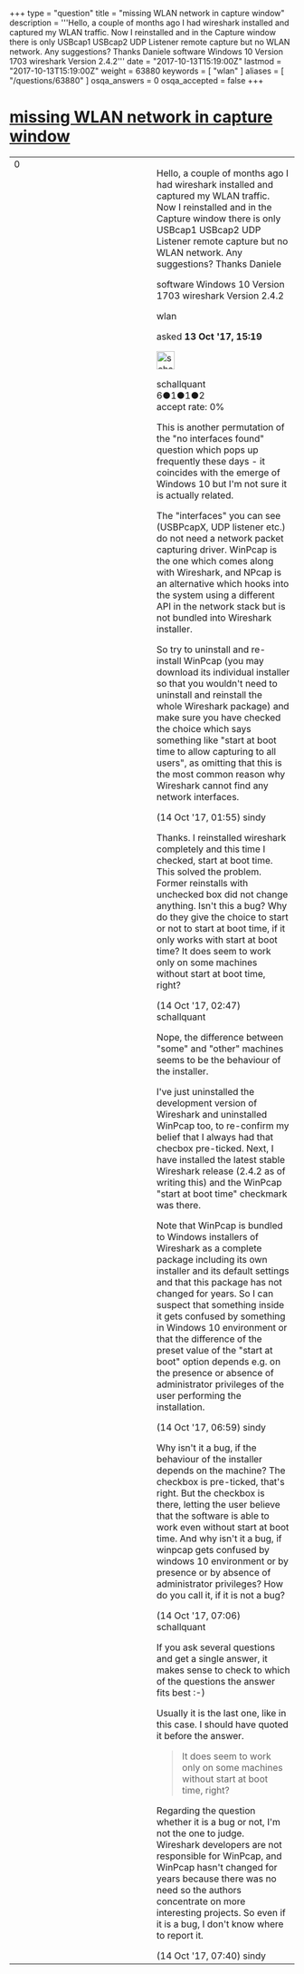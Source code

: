 +++
type = "question"
title = "missing WLAN network in capture window"
description = '''Hello, a couple of months ago I had wireshark installed and captured my WLAN traffic. Now I reinstalled and in the Capture window there is only  USBcap1 USBcap2 UDP Listener remote capture but no WLAN network. Any suggestions? Thanks Daniele software Windows 10 Version 1703 wireshark Version 2.4.2'''
date = "2017-10-13T15:19:00Z"
lastmod = "2017-10-13T15:19:00Z"
weight = 63880
keywords = [ "wlan" ]
aliases = [ "/questions/63880" ]
osqa_answers = 0
osqa_accepted = false
+++

<div class="headNormal">

# [missing WLAN network in capture window](/questions/63880/missing-wlan-network-in-capture-window)

</div>

<div id="main-body">

<div id="askform">

<table id="question-table" style="width:100%;"><colgroup><col style="width: 50%" /><col style="width: 50%" /></colgroup><tbody><tr class="odd"><td style="width: 30px; vertical-align: top"><div class="vote-buttons"><div id="post-63880-score" class="post-score" title="current number of votes">0</div><div id="favorite-count" class="favorite-count"></div></div></td><td><div id="item-right"><div class="question-body"><p>Hello, a couple of months ago I had wireshark installed and captured my WLAN traffic. Now I reinstalled and in the Capture window there is only USBcap1 USBcap2 UDP Listener remote capture but no WLAN network. Any suggestions? Thanks Daniele</p><p>software Windows 10 Version 1703 wireshark Version 2.4.2</p></div><div id="question-tags" class="tags-container tags">wlan</div><div id="question-controls" class="post-controls"></div><div class="post-update-info-container"><div class="post-update-info post-update-info-user"><p>asked <strong>13 Oct '17, 15:19</strong></p><img src="https://secure.gravatar.com/avatar/b60995570693e29f4993ff2d2a136a05?s=32&amp;d=identicon&amp;r=g" class="gravatar" width="32" height="32" alt="schallquant&#39;s gravatar image" /><p>schallquant<br />
<span class="score" title="6 reputation points">6</span><span title="1 badges"><span class="badge1">●</span><span class="badgecount">1</span></span><span title="1 badges"><span class="silver">●</span><span class="badgecount">1</span></span><span title="2 badges"><span class="bronze">●</span><span class="badgecount">2</span></span><br />
<span class="accept_rate" title="Rate of the user&#39;s accepted answers">accept rate:</span> <span title="schallquant has no accepted answers">0%</span></p></div></div><div id="comments-container-63880" class="comments-container"><span id="63890"></span><div id="comment-63890" class="comment"><div id="post-63890-score" class="comment-score"></div><div class="comment-text"><p>This is another permutation of the "no interfaces found" question which pops up frequently these days - it coincides with the emerge of Windows 10 but I'm not sure it is actually related.</p><p>The "interfaces" you can see (USBPcapX, UDP listener etc.) do not need a network packet capturing driver. WinPcap is the one which comes along with Wireshark, and NPcap is an alternative which hooks into the system using a different API in the network stack but is not bundled into Wireshark installer.</p><p>So try to uninstall and re-install WinPcap (you may download its individual installer so that you wouldn't need to uninstall and reinstall the whole Wireshark package) and make sure you have checked the choice which says something like "start at boot time to allow capturing to all users", as omitting that this is the most common reason why Wireshark cannot find any network interfaces.</p></div><div id="comment-63890-info" class="comment-info"><span class="comment-age">(14 Oct '17, 01:55)</span> sindy</div></div><span id="63894"></span><div id="comment-63894" class="comment"><div id="post-63894-score" class="comment-score"></div><div class="comment-text"><p>Thanks. I reinstalled wireshark completely and this time I checked, start at boot time. This solved the problem. Former reinstalls with unchecked box did not change anything. Isn't this a bug? Why do they give the choice to start or not to start at boot time, if it only works with start at boot time? It does seem to work only on some machines without start at boot time, right?</p></div><div id="comment-63894-info" class="comment-info"><span class="comment-age">(14 Oct '17, 02:47)</span> schallquant</div></div><span id="63896"></span><div id="comment-63896" class="comment"><div id="post-63896-score" class="comment-score"></div><div class="comment-text"><p>Nope, the difference between "some" and "other" machines seems to be the behaviour of the installer.</p><p>I've just uninstalled the development version of Wireshark and uninstalled WinPcap too, to re-confirm my belief that I always had that checbox pre-ticked. Next, I have installed the latest stable Wireshark release (2.4.2 as of writing this) and the WinPcap "start at boot time" checkmark was there.</p><p>Note that WinPcap is bundled to Windows installers of Wireshark as a complete package including its own installer and its default settings and that this package has not changed for years. So I can suspect that something inside it gets confused by something in Windows 10 environment or that the difference of the preset value of the "start at boot" option depends e.g. on the presence or absence of administrator privileges of the user performing the installation.</p></div><div id="comment-63896-info" class="comment-info"><span class="comment-age">(14 Oct '17, 06:59)</span> sindy</div></div><span id="63897"></span><div id="comment-63897" class="comment"><div id="post-63897-score" class="comment-score"></div><div class="comment-text"><p>Why isn't it a bug, if the behaviour of the installer depends on the machine? The checkbox is pre-ticked, that's right. But the checkbox is there, letting the user believe that the software is able to work even without start at boot time. And why isn't it a bug, if winpcap gets confused by windows 10 environment or by presence or by absence of administrator privileges? How do you call it, if it is not a bug?</p></div><div id="comment-63897-info" class="comment-info"><span class="comment-age">(14 Oct '17, 07:06)</span> schallquant</div></div><span id="63898"></span><div id="comment-63898" class="comment"><div id="post-63898-score" class="comment-score"></div><div class="comment-text"><p>If you ask several questions and get a single answer, it makes sense to check to which of the questions the answer fits best :-)</p><p>Usually it is the last one, like in this case. I should have quoted it before the answer.</p><blockquote><p>It does seem to work only on some machines without start at boot time, right?</p></blockquote><p>Regarding the question whether it is a bug or not, I'm not the one to judge. Wireshark developers are not responsible for WinPcap, and WinPcap hasn't changed for years because there was no need so the authors concentrate on more interesting projects. So even if it is a bug, I don't know where to report it.</p></div><div id="comment-63898-info" class="comment-info"><span class="comment-age">(14 Oct '17, 07:40)</span> sindy</div></div></div><div id="comment-tools-63880" class="comment-tools"></div><div class="clear"></div><div id="comment-63880-form-container" class="comment-form-container"></div><div class="clear"></div></div></td></tr></tbody></table>

</div>

</div>

